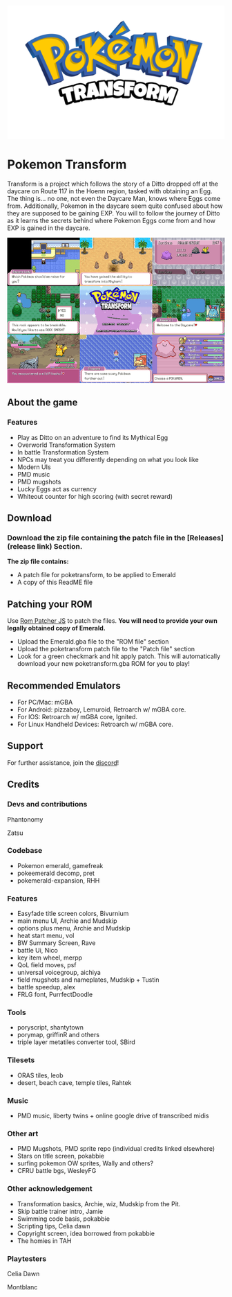 ![Transform Logo](Transform_Logo.png)

# Pokemon Transform
Transform is a project which follows the story of a Ditto dropped off at the daycare on Route 117 in the Hoenn region, tasked with obtaining an Egg. The thing is... no one, not even the Daycare Man, knows where Eggs come from. Additionally, Pokemon in the daycare seem quite confused about how they are supposed to be gaining EXP. You will to follow the journey of Ditto as it learns the secrets behind where Pokemon Eggs come from and how EXP is gained in the daycare.

![Transform Collage](Transform_Collage.png)

## About the game
### Features
- Play as Ditto on an adventure to find its Mythical Egg
- Overworld Transformation System
- In battle Transformation System
- NPCs may treat you differently depending on what you look like
- Modern UIs
- PMD music
- PMD mugshots
- Lucky Eggs act as currency
- Whiteout counter for high scoring (with secret reward)

## Download
### Download the zip file containing the patch file in the [**Releases**](release link) Section.

**The zip file contains:**
- A patch file for poketransform, to be applied to Emerald
- A copy of this ReadME file

## Patching your ROM
Use [Rom Patcher JS](https://www.marcrobledo.com/RomPatcher.js/legacy/) to patch the files.
**You will need to provide your own **legally obtained** copy of Emerald.**
- Upload the Emerald.gba file to the "ROM file" section
- Upload the poketransform patch file to the "Patch file" section
- Look for a green checkmark and hit apply patch. 
This will automatically download your new poketransform.gba ROM for you to play!

## Recommended Emulators
- For PC/Mac: mGBA
- For Android: pizzaboy, Lemuroid, Retroarch w/ mGBA core.
- For IOS: Retroarch w/ mGBA core, Ignited.
- For Linux Handheld Devices: Retroarch w/ mGBA core.

## Support
For further assistance, join the [discord](https://discord.gg/5KaesJHx9e )!

## Credits
### Devs and contributions
Phantonomy

Zatsu

### Codebase
- Pokemon emerald, gamefreak
- pokeemerald decomp, pret
- pokemerald-expansion, RHH

### Features 
- Easyfade title screen colors, Bivurnium
- main menu UI, Archie and Mudskip
- options plus menu, Archie and Mudskip
- heat start menu, vol
- BW Summary Screen, Rave
- battle Ui, Nico
- key item wheel, merpp
- QoL field moves, psf
- universal voicegroup, aichiya
- field mugshots and nameplates, Mudskip + Tustin
- battle speedup, alex
- FRLG font, PurrfectDoodle

### Tools
- poryscript, shantytown
- porymap, griffinR and others
- triple layer metatiles converter tool, SBird

### Tilesets
- ORAS tiles, leob 
- desert, beach cave, temple tiles, Rahtek

### Music
- PMD music, liberty twins + online google drive of transcribed midis

### Other art
- PMD Mugshots, PMD sprite repo (individual credits linked elsewhere)
- Stars on title screen, pokabbie
- surfing pokemon OW sprites, Wally and others?
- CFRU battle bgs, WesleyFG

### Other acknowledgement 
- Transformation basics, Archie, wiz, Mudskip from the Pit.
- Skip battle trainer intro, Jamie
- Swimming code basis, pokabbie
- Scripting tips, Celia dawn
- Copyright screen, idea borrowed from pokabbie
- The homies in TAH

### Playtesters
Celia Dawn

Montblanc

